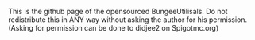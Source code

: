 This is the github page of the opensourced BungeeUtilisals.
Do not redistribute this in ANY way without asking the author for his permission.
(Asking for permission can be done to didjee2 on Spigotmc.org)